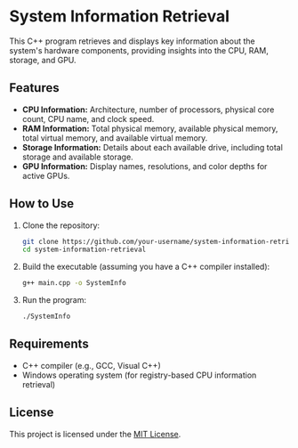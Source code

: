 # System Information Retrieval

This C++ program retrieves and displays key information about the system's hardware components, providing insights into the CPU, RAM, storage, and GPU.

## Features

- **CPU Information:** Architecture, number of processors, physical core count, CPU name, and clock speed.
- **RAM Information:** Total physical memory, available physical memory, total virtual memory, and available virtual memory.
- **Storage Information:** Details about each available drive, including total storage and available storage.
- **GPU Information:** Display names, resolutions, and color depths for active GPUs.

## How to Use

1. Clone the repository:

    ```bash
    git clone https://github.com/your-username/system-information-retrieval.git
    cd system-information-retrieval
    ```

2. Build the executable (assuming you have a C++ compiler installed):

    ```bash
    g++ main.cpp -o SystemInfo
    ```

3. Run the program:

    ```bash
    ./SystemInfo
    ```

## Requirements

- C++ compiler (e.g., GCC, Visual C++)
- Windows operating system (for registry-based CPU information retrieval)

## License

This project is licensed under the [MIT License](LICENSE).
